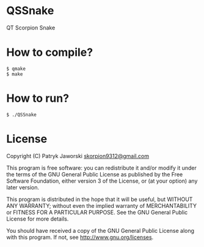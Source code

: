 QSSnake
=======

QT Scorpion Snake

How to compile?
===============

	$ qmake
	$ make

How to run?
===========

	$ ./QSSnake

License
=======

Copyright (C) Patryk Jaworski <skorpion9312@gmail.com>

This program is free software: you can redistribute it and/or modify
it under the terms of the GNU General Public License as published by
the Free Software Foundation, either version 3 of the License, or
(at your option) any later version.

This program is distributed in the hope that it will be useful,
but WITHOUT ANY WARRANTY; without even the implied warranty of
MERCHANTABILITY or FITNESS FOR A PARTICULAR PURPOSE.  See the
GNU General Public License for more details.

You should have received a copy of the GNU General Public License
along with this program.  If not, see http://www.gnu.org/licenses.

